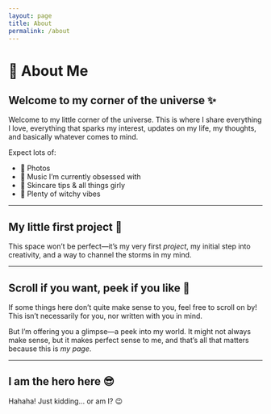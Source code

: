 ```yaml
---
layout: page
title: About
permalink: /about
---
```


# 🌙 About Me

## Welcome to my corner of the universe ✨

Welcome to my little corner of the universe. This is where I share everything I love, everything that sparks my interest, updates on my life, my thoughts, and basically whatever comes to mind.  

Expect lots of:  
- 📸 Photos  
- 🎵 Music I’m currently obsessed with  
- 💄 Skincare tips & all things girly  
- 🔮 Plenty of witchy vibes  

---

## My little first project 🌱

This space won’t be perfect—it’s my very first *project*, my initial step into creativity, and a way to channel the storms in my mind.  

---

## Scroll if you want, peek if you like 👀

If some things here don’t quite make sense to you, feel free to scroll on by! This isn’t necessarily for you, nor written with you in mind.  

But I’m offering you a glimpse—a peek into my world. It might not always make sense, but it makes perfect sense to me, and that’s all that matters because this is *my page*.

---

## I am the hero here 😎

Hahaha! Just kidding… or am I? 😉
